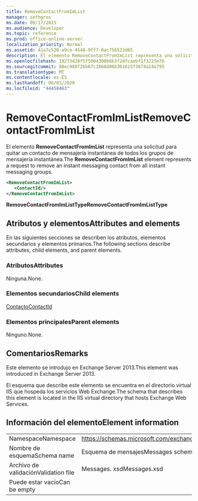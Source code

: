 ```yaml
---
title: RemoveContactFromImList
manager: sethgros
ms.date: 09/17/2015
ms.audience: Developer
ms.topic: reference
ms.prod: office-online-server
localization_priority: Normal
ms.assetid: 41a7c520-a9ce-4548-9ff7-0ac756523d65
description: El elemento RemoveContactFromImList representa una solicitud para quitar un contacto de mensajería instantánea de todos los grupos de mensajería instantánea.
ms.openlocfilehash: 192f3d28f5f5004300b6b3f2dfcaebf1f3225e76
ms.sourcegitcommit: 88ec988f2bb67c1866d06b361615f3674a24e795
ms.translationtype: MT
ms.contentlocale: es-ES
ms.lasthandoff: 06/03/2020
ms.locfileid: "44458463"
---
```

# <a name="removecontactfromimlist"></a><span data-ttu-id="eb96d-103">RemoveContactFromImList</span><span class="sxs-lookup"><span data-stu-id="eb96d-103">RemoveContactFromImList</span></span>

<span data-ttu-id="eb96d-104">El elemento **RemoveContactFromImList** representa una solicitud para quitar un contacto de mensajería instantánea de todos los grupos de mensajería instantánea.</span><span class="sxs-lookup"><span data-stu-id="eb96d-104">The **RemoveContactFromImList** element represents a request to remove an instant messaging contact from all instant messaging groups.</span></span> 
  
```XML
<RemoveContactFromImList>
   <ContactId/>
</RemoveContactFromImList>
```

 <span data-ttu-id="eb96d-105">**RemoveContactFromImListType**</span><span class="sxs-lookup"><span data-stu-id="eb96d-105">**RemoveContactFromImListType**</span></span>
## <a name="attributes-and-elements"></a><span data-ttu-id="eb96d-106">Atributos y elementos</span><span class="sxs-lookup"><span data-stu-id="eb96d-106">Attributes and elements</span></span>

<span data-ttu-id="eb96d-107">En las siguientes secciones se describen los atributos, elementos secundarios y elementos primarios.</span><span class="sxs-lookup"><span data-stu-id="eb96d-107">The following sections describe attributes, child elements, and parent elements.</span></span>
  
### <a name="attributes"></a><span data-ttu-id="eb96d-108">Atributos</span><span class="sxs-lookup"><span data-stu-id="eb96d-108">Attributes</span></span>

<span data-ttu-id="eb96d-109">Ninguna.</span><span class="sxs-lookup"><span data-stu-id="eb96d-109">None.</span></span>
  
### <a name="child-elements"></a><span data-ttu-id="eb96d-110">Elementos secundarios</span><span class="sxs-lookup"><span data-stu-id="eb96d-110">Child elements</span></span>

[<span data-ttu-id="eb96d-111">Contacto</span><span class="sxs-lookup"><span data-stu-id="eb96d-111">ContactId</span></span>](contactid.md)
  
### <a name="parent-elements"></a><span data-ttu-id="eb96d-112">Elementos principales</span><span class="sxs-lookup"><span data-stu-id="eb96d-112">Parent elements</span></span>

<span data-ttu-id="eb96d-113">Ninguno.</span><span class="sxs-lookup"><span data-stu-id="eb96d-113">None.</span></span>
  
## <a name="remarks"></a><span data-ttu-id="eb96d-114">Comentarios</span><span class="sxs-lookup"><span data-stu-id="eb96d-114">Remarks</span></span>

<span data-ttu-id="eb96d-115">Este elemento se introdujo en Exchange Server 2013.</span><span class="sxs-lookup"><span data-stu-id="eb96d-115">This element was introduced in Exchange Server 2013.</span></span>
  
<span data-ttu-id="eb96d-116">El esquema que describe este elemento se encuentra en el directorio virtual IIS que hospeda los servicios Web Exchange.</span><span class="sxs-lookup"><span data-stu-id="eb96d-116">The schema that describes this element is located in the IIS virtual directory that hosts Exchange Web Services.</span></span>
  
## <a name="element-information"></a><span data-ttu-id="eb96d-117">Información del elemento</span><span class="sxs-lookup"><span data-stu-id="eb96d-117">Element information</span></span>

|||
|:-----|:-----|
|<span data-ttu-id="eb96d-118">Namespace</span><span class="sxs-lookup"><span data-stu-id="eb96d-118">Namespace</span></span>  <br/> |https://schemas.microsoft.com/exchange/services/2006/messages  <br/> |
|<span data-ttu-id="eb96d-119">Nombre de esquema</span><span class="sxs-lookup"><span data-stu-id="eb96d-119">Schema name</span></span>  <br/> |<span data-ttu-id="eb96d-120">Esquema de mensajes</span><span class="sxs-lookup"><span data-stu-id="eb96d-120">Messages schema</span></span>  <br/> |
|<span data-ttu-id="eb96d-121">Archivo de validación</span><span class="sxs-lookup"><span data-stu-id="eb96d-121">Validation file</span></span>  <br/> |<span data-ttu-id="eb96d-122">Messages. xsd</span><span class="sxs-lookup"><span data-stu-id="eb96d-122">Messages.xsd</span></span>  <br/> |
|<span data-ttu-id="eb96d-123">Puede estar vacío</span><span class="sxs-lookup"><span data-stu-id="eb96d-123">Can be empty</span></span>  <br/> ||
   

